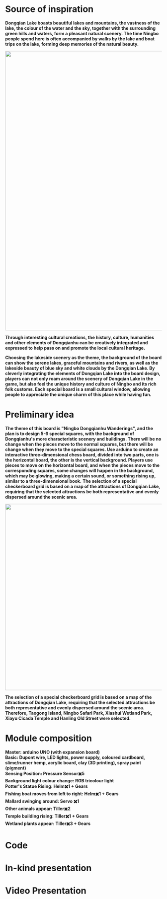 # Source of  inspiration

**Dongqian Lake boasts beautiful lakes and mountains, the vastness of the lake, the colour of the water and the sky, together with the surrounding green hills and waters, form a pleasant natural scenery. The time Ningbo people spend here is often accompanied by walks by the lake and boat trips on the lake, forming deep memories of the natural beauty.**

<div align= 'center'>
  <img src="https://cdn.jsdelivr.net/gh/erkoww/YSD_img/img/%E5%BE%AE%E4%BF%A1%E5%9B%BE%E7%89%87_20240103104121.jpg" width = "900"/>
</div>

**Through interesting cultural creations, the history, culture, humanities and other elements of Dongqianhu can be creatively integrated and expressed to help pass on and promote the local cultural heritage.**

**Choosing the lakeside scenery as the theme, the background of the board can show the serene lakes, graceful mountains and rivers, as well as the lakeside beauty of blue sky and white clouds by the Dongqian Lake. By cleverly integrating the elements of Dongqian Lake into the board design, players can not only roam around the scenery of Dongqian Lake in the game, but also feel the unique history and culture of Ningbo and its rich folk customs. Each special board is a small cultural window, allowing people to appreciate the unique charm of this place while having fun.**

# Preliminary idea

**The theme of this board is "Ningbo Dongqianhu Wanderings", and the plan is to design 5-6 special squares, with the background of Dongqianhu's more characteristic scenery and buildings. There will be no change when the pieces move to the normal squares, but there will be change when they move to the special squares.
Use arduino to create an interactive three-dimensional chess board, divided into two parts, one is the horizontal board, the other is the vertical background. Players use pieces to move on the horizontal board, and when the pieces move to the corresponding squares, some changes will happen in the background, which may be glowing, making a certain sound, or something rising up, similar to a three-dimensional book.**
**The selection of a special checkerboard grid is based on a map of the attractions of Dongqian Lake, requiring that the selected attractions be both representative and evenly dispersed around the scenic area.**

<div align= 'center'>
  <img src="https://cdn.jsdelivr.net/gh/erkoww/YSD_img/img/c004226ed391483bae3b52fe38f651f.png" width = "600"/>
</div>

**The selection of a special checkerboard grid is based on a map of the attractions of Dongqian Lake, requiring that the selected attractions be both representative and evenly dispersed around the scenic area. Therefore, Taogong Island, Ningbo Safari Park, Xiashui Wetland Park, Xiayu Cicada Temple and Hanling Old Street were selected.**

# Module composition
**Master: arduino UNO (with expansion board) <br> 
Basic: Dupont wire, LED lights, power supply, coloured cardboard, slime/runner hemp, acrylic board, clay (3D printing), spray paint (pigment) <br> 
Sensing Position: Pressure Sensor✖️5 <br> 
Background light colour change: RGB tricolour light <br> 
Potter's Statue Rising: Helm✖️1 + Gears <br> 
Fishing boat moves from left to right: Helm✖️1 + Gears <br> 
Mallard swinging around: Servo ✖️1  <br> 
Other animals appear: Tiller✖️2 <br> 
Temple building rising: Tiller✖️1 + Gears <br> 
Wetland plants appear: Tiller✖️3 + Gears** 

# Code
# In-kind presentation
# Video Presentation
